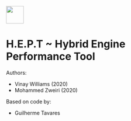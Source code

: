 <img src="https://d68b3152cf5d08c2f050-97c828cc9502c69ac5af7576c62d48d6.ssl.cf3.rackcdn.com/includes/img/site-cms/Kingston_University_London_logo_320-desktop-black.png" width="48">

# H.E.P.T ~ Hybrid Engine Performance Tool  

Authors:

* Vinay Williams (2020)
* Mohammed Zweiri (2020)

Based on code by:

* Guilherme Tavares

